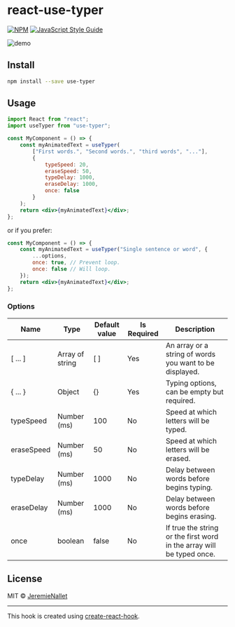 # react-use-typer

[![NPM](https://img.shields.io/npm/v/typer.svg)](https://www.npmjs.com/package/use-typer) [![JavaScript Style Guide](https://img.shields.io/badge/code_style-standard-brightgreen.svg)](https://standardjs.com)

![demo](https://media.giphy.com/media/Q8IfctHNsDNzDbvKan/giphy.gif)

## Install

```bash
npm install --save use-typer
```

## Usage

```jsx
import React from "react";
import useTyper from "use-typer";

const MyComponent = () => {
    const myAnimatedText = useTyper(
        ["First words.", "Second words.", "third words", "..."],
        {
            typeSpeed: 20,
            eraseSpeed: 50,
            typeDelay: 1000,
            eraseDelay: 1000,
            once: false
        }
    );
    return <div>{myAnimatedText}</div>;
};
```

or if you prefer:

```jsx
const MyComponent = () => {
    const myAnimatedText = useTyper("Single sentence or word", {
        ...options,
        once: true, // Prevent loop.
        once: false // Will loop.
    });
    return <div>{myAnimatedText}</div>;
};
```

### Options

| Name       | Type            | Default value | Is Required | Description                                                           |
| ---------- | --------------- | ------------- | ----------- | --------------------------------------------------------------------- |
| [ ... ]    | Array of string | [ ]           | Yes         | An array or a string of words you want to be displayed.               |
| { ... }    | Object          | {}            | Yes         | Typing options, can be empty but required.                            |
| typeSpeed  | Number (ms)     | 100           | No          | Speed at which letters will be typed.                                 |
| eraseSpeed | Number (ms)     | 50            | No          | Speed at which letters will be erased.                                |
| typeDelay  | Number (ms)     | 1000          | No          | Delay between words before begins typing.                             |
| eraseDelay | Number (ms)     | 1000          | No          | Delay between words before begins erasing.                            |
| once       | boolean         | false         | No          | If true the string or the first word in the array will be typed once. |

## License

MIT © [JeremieNallet](https://github.com/JeremieNallet)

---

This hook is created using [create-react-hook](https://github.com/hermanya/create-react-hook).
